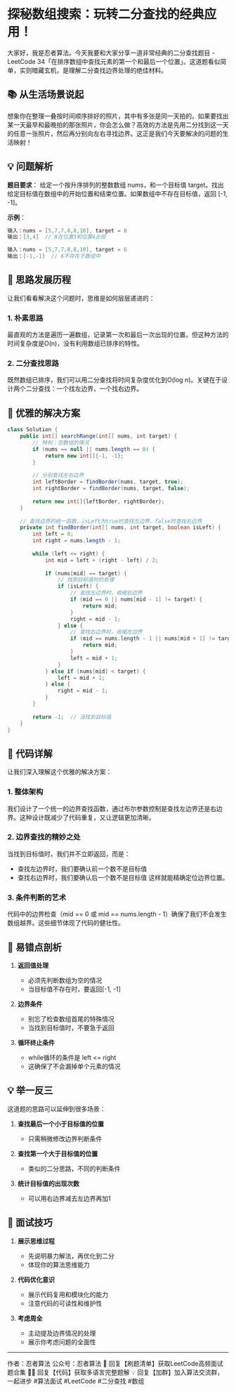 # 探秘数组搜索：玩转二分查找的经典应用！

大家好，我是忍者算法。今天我要和大家分享一道非常经典的二分查找题目 - LeetCode 34「在排序数组中查找元素的第一个和最后一个位置」。这道题看似简单，实则暗藏玄机，是理解二分查找边界处理的绝佳材料。

## 📚 从生活场景说起

想象你在整理一叠按时间顺序排好的照片，其中有多张是同一天拍的。如果要找出某一天最早和最晚拍的那张照片，你会怎么做？高效的方法是先用二分找到这一天的任意一张照片，然后再分别向左右寻找边界。这正是我们今天要解决的问题的生活映射！

## 💡 问题解析

**题目要求**：
给定一个按升序排列的整数数组 nums，和一个目标值 target。找出给定目标值在数组中的开始位置和结束位置。如果数组中不存在目标值，返回 [-1, -1]。

**示例**：
```java
输入：nums = [5,7,7,8,8,10], target = 8
输出：[3,4]  // 8在位置3和位置4出现

输入：nums = [5,7,7,8,8,10], target = 6
输出：[-1,-1]  // 6不存在于数组中
```

## 🤔 思路发展历程

让我们看看解决这个问题时，思维是如何层层递进的：

### 1. 朴素思路
最直观的方法是遍历一遍数组，记录第一次和最后一次出现的位置。但这种方法的时间复杂度是O(n)，没有利用数组已排序的特性。

### 2. 二分查找思路
既然数组已排序，我们可以用二分查找将时间复杂度优化到O(log n)。关键在于设计两个二分查找：一个找左边界，一个找右边界。

## 🚀 优雅的解决方案

```java
class Solution {
    public int[] searchRange(int[] nums, int target) {
        // 特判：空数组的情况
        if (nums == null || nums.length == 0) {
            return new int[]{-1, -1};
        }
        
        // 分别查找左右边界
        int leftBorder = findBorder(nums, target, true);
        int rightBorder = findBorder(nums, target, false);
        
        return new int[]{leftBorder, rightBorder};
    }
    
    // 查找边界的统一函数，isLeft为true时查找左边界，false时查找右边界
    private int findBorder(int[] nums, int target, boolean isLeft) {
        int left = 0;
        int right = nums.length - 1;
        
        while (left <= right) {
            int mid = left + (right - left) / 2;
            
            if (nums[mid] == target) {
                // 找到目标值时的处理
                if (isLeft) {
                    // 查找左边界时，收缩右边界
                    if (mid == 0 || nums[mid - 1] != target) {
                        return mid;
                    }
                    right = mid - 1;
                } else {
                    // 查找右边界时，收缩左边界
                    if (mid == nums.length - 1 || nums[mid + 1] != target) {
                        return mid;
                    }
                    left = mid + 1;
                }
            } else if (nums[mid] < target) {
                left = mid + 1;
            } else {
                right = mid - 1;
            }
        }
        
        return -1;  // 没找到目标值
    }
}
```

## 📝 代码详解

让我们深入理解这个优雅的解决方案：

### 1. 整体架构
我们设计了一个统一的边界查找函数，通过布尔参数控制是查找左边界还是右边界。这种设计既减少了代码重复，又让逻辑更加清晰。

### 2. 边界查找的精妙之处
当找到目标值时，我们并不立即返回，而是：
- 查找左边界时，我们要确认前一个数不是目标值
- 查找右边界时，我们要确认后一个数不是目标值
这样就能精确定位边界位置。

### 3. 条件判断的艺术
代码中的边界检查（mid == 0 或 mid == nums.length - 1）确保了我们不会发生数组越界。这些细节体现了代码的健壮性。

## 🎯 易错点剖析

1. **返回值处理**
   - 必须先判断数组为空的情况
   - 当目标值不存在时，要返回[-1, -1]
   
2. **边界条件**
   - 别忘了检查数组首尾的特殊情况
   - 当找到目标值时，不要急于返回

3. **循环终止条件**
   - while循环的条件是 left <= right
   - 这确保了不会漏掉单个元素的情况

## 💡 举一反三

这道题的思路可以延伸到很多场景：

1. **查找最后一个小于目标值的位置**
   - 只需稍微修改边界判断条件

2. **查找第一个大于目标值的位置**
   - 类似的二分思路，不同的判断条件

3. **统计目标值的出现次数**
   - 可以用右边界减去左边界再加1

## 🌟 面试技巧

1. **展示思维过程**
   - 先说明暴力解法，再优化到二分
   - 体现你的算法思维能力

2. **代码优化意识**
   - 展示代码复用和模块化的能力
   - 注意代码的可读性和维护性

3. **考虑周全**
   - 主动提及边界情况的处理
   - 展示你考虑问题的全面性

---
作者：忍者算法
公众号：忍者算法
🎁 回复【刷题清单】获取LeetCode高频面试题合集
🧑‍💻 回复【代码】获取多语言完整题解
💡 回复【加群】加入算法交流群，一起进步
#算法面试 #LeetCode #二分查找 #数组